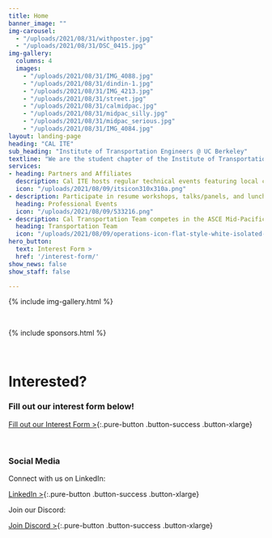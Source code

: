 ```yaml
---
title: Home
banner_image: ""
img-carousel:
  - "/uploads/2021/08/31/withposter.jpg"
  - "/uploads/2021/08/31/DSC_0415.jpg"
img-gallery:
  columns: 4
  images:
    - "/uploads/2021/08/31/IMG_4088.jpg"
    - "/uploads/2021/08/31/dindin-1.jpg"
    - "/uploads/2021/08/31/IMG_4213.jpg"
    - "/uploads/2021/08/31/street.jpg"
    - "/uploads/2021/08/31/calmidpac.jpg"
    - "/uploads/2021/08/31/midpac_silly.jpg"
    - "/uploads/2021/08/31/midpac_serious.jpg"
    - "/uploads/2021/08/31/IMG_4084.jpg"
layout: landing-page
heading: "CAL ITE"
sub_heading: "Institute of Transportation Engineers @ UC Berkeley"
textline: "We are the student chapter of the Institute of Transportation Engineers at the University of California, Berkeley.<br><br>We provide opportunities for interested students to connect with transportation professionals in both public and private sectors."
services:
- heading: Partners and Affiliates
  description: Cal ITE hosts regular technical events featuring local companies to bring opportunities to students. These events may also include office visits and field trips around the Bay Area.<br><br><a href="/sponsors/"><button class="pure-button button-success">Our Sponsors</button></a>
  icon: "/uploads/2021/08/09/itsicon310x310a.png"
- description: Participate in resume workshops, talks/panels, and lunch meetings with professionals. Meet students from other universities in the Western ITE district during the annual meeting and network with industry leaders.<br><br><a href="https://linkedin.com/company/cal-ite/" target="_blank" rel="noopener"><button class="pure-button button-success">Follow us on LinkedIn</button></a>
  heading: Professional Events
  icon: "/uploads/2021/08/09/533216.png"
- description: Cal Transportation Team competes in the ASCE Mid-Pacific Transportation competition, planning and designing a solution to a given prompt. The team also runs a DeCal class so students can get academic credit for their work. <br><br><a href="https://transpo.berkeley.edu"><button class="pure-button button-success">Learn more</button></a>
  heading: Transportation Team
  icon: "/uploads/2021/08/09/operations-icon-flat-style-white-isolated-symbol-black-your-web-site-design-app-ui-simple-process-vector-illustration-156422564.jpg"
hero_button:
  text: Interest Form >
  href: '/interest-form/'
show_news: false
show_staff: false

---
```


{% include img-gallery.html %}

<br>

{% include sponsors.html %}

<br>

# Interested?

### Fill out our interest form below!

[Fill out our Interest Form >](/interest-form/){:.pure-button .button-success .button-xlarge}

<br>

### Social Media

Connect with us on LinkedIn:

[LinkedIn >](https://www.linkedin.com/company/cal-ite/){:.pure-button .button-success .button-xlarge}

Join our Discord:

[Join Discord >](https://discord.gg/Jd2Zyv3wgy){:.pure-button .button-success .button-xlarge}
